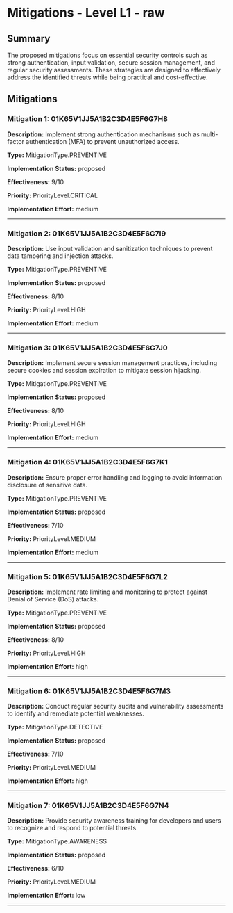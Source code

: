 # Mitigations - Level L1 - raw

## Summary

The proposed mitigations focus on essential security controls such as strong authentication, input validation, secure session management, and regular security assessments. These strategies are designed to effectively address the identified threats while being practical and cost-effective.

## Mitigations

### Mitigation 1: 01K65V1JJ5A1B2C3D4E5F6G7H8

**Description:** Implement strong authentication mechanisms such as multi-factor authentication (MFA) to prevent unauthorized access.

**Type:** MitigationType.PREVENTIVE

**Implementation Status:** proposed

**Effectiveness:** 9/10

**Priority:** PriorityLevel.CRITICAL

**Implementation Effort:** medium

---

### Mitigation 2: 01K65V1JJ5A1B2C3D4E5F6G7I9

**Description:** Use input validation and sanitization techniques to prevent data tampering and injection attacks.

**Type:** MitigationType.PREVENTIVE

**Implementation Status:** proposed

**Effectiveness:** 8/10

**Priority:** PriorityLevel.HIGH

**Implementation Effort:** medium

---

### Mitigation 3: 01K65V1JJ5A1B2C3D4E5F6G7J0

**Description:** Implement secure session management practices, including secure cookies and session expiration to mitigate session hijacking.

**Type:** MitigationType.PREVENTIVE

**Implementation Status:** proposed

**Effectiveness:** 8/10

**Priority:** PriorityLevel.HIGH

**Implementation Effort:** medium

---

### Mitigation 4: 01K65V1JJ5A1B2C3D4E5F6G7K1

**Description:** Ensure proper error handling and logging to avoid information disclosure of sensitive data.

**Type:** MitigationType.PREVENTIVE

**Implementation Status:** proposed

**Effectiveness:** 7/10

**Priority:** PriorityLevel.MEDIUM

**Implementation Effort:** medium

---

### Mitigation 5: 01K65V1JJ5A1B2C3D4E5F6G7L2

**Description:** Implement rate limiting and monitoring to protect against Denial of Service (DoS) attacks.

**Type:** MitigationType.PREVENTIVE

**Implementation Status:** proposed

**Effectiveness:** 8/10

**Priority:** PriorityLevel.HIGH

**Implementation Effort:** high

---

### Mitigation 6: 01K65V1JJ5A1B2C3D4E5F6G7M3

**Description:** Conduct regular security audits and vulnerability assessments to identify and remediate potential weaknesses.

**Type:** MitigationType.DETECTIVE

**Implementation Status:** proposed

**Effectiveness:** 7/10

**Priority:** PriorityLevel.MEDIUM

**Implementation Effort:** high

---

### Mitigation 7: 01K65V1JJ5A1B2C3D4E5F6G7N4

**Description:** Provide security awareness training for developers and users to recognize and respond to potential threats.

**Type:** MitigationType.AWARENESS

**Implementation Status:** proposed

**Effectiveness:** 6/10

**Priority:** PriorityLevel.MEDIUM

**Implementation Effort:** low

---

